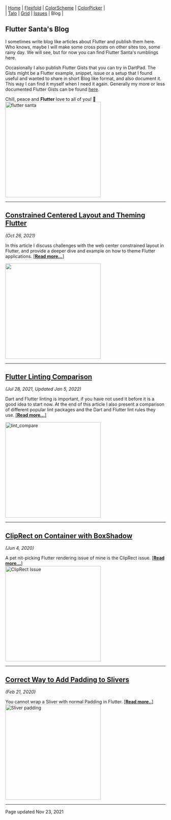 | [Home](https://rydmike.com) | [Flexfold](flexfold) | [ColorScheme](colorscheme) | [ColorPicker](colorpicker) |  
| [Talo](talo)                | [Grid](gridview)     | [Issues](issues)           | Blog                       |

## Flutter Santa's Blog

I sometimes write blog like articles about Flutter and publish them here. 
Who knows, maybe I will make some cross posts on other sites too, some rainy 
day. We will see, but for now you can find Flutter Santa's rumblings here.

Occasionally I also publish Flutter Gists that you can try in DartPad. The 
Gists might be a Flutter example, snippet, issue or a setup that I found useful
and wanted to share in short Blog like format, and also document it.
This way I can find it myself when I need it again. Generally my more or less
documented Flutter Gists can be found [here](https://gist.github.com/rydmike). 

Chill, peace and **Flutter** love to all of you! 💙  
<img src="https://rydmike.com/assets/flutter_santa.jpg?raw=true" alt="flutter santa" width="300"/>   


---

## [Constrained Centered Layout and Theming Flutter](blog_layout_and_theming)
*(Oct 26, 2021)*

In this article I discuss challenges with the web center constrained layout in
Flutter, and provide a deeper dive and example on how to theme
Flutter applications. [[**Read more...**]](blog_layout_and_theming)

[<img src="https://user-images.githubusercontent.com/39990307/138180367-17c1af54-880b-48ac-b7e6-61154f30c756.gif" width="300"/>](blog_layout_and_theming)

---

## [Flutter Linting Comparison](blog_flutter_linting)
*(Jul 28, 2021, Updated Jan 5, 2022)*

Dart and Flutter linting is important, if you have not used it before it is a good idea to start now. 
At the end of this article I also present a comparison of different popular lint packages and the 
Dart and Flutter lint rules they use. [[**Read more...**]](blog_flutter_linting)

[<img src="https://rydmike.com/assets/lint_compare.png?raw=true" alt="lint_compare" width="300"/>](blog_flutter_linting)


---

## [ClipRect on Container with BoxShadow](blog_cliprect_boxshadow)
*(Jun 4, 2020)*

A pet nit-picking Flutter rendering issue of mine is the ClipRect issue. [[**Read more...**]](blog_cliprect_boxshadow)  
[<img src="https://rydmike.com/assets/ClipRectIssue.png?raw=true" alt="ClipRect Issue" width="300"/>](blog_cliprect_boxshadow)

---

## [Correct Way to Add Padding to Slivers](blog_sliver_padding)
*(Feb 21, 2020)*

You cannot wrap a Sliver with normal Padding in Flutter. [[**Read more..**]](blog_sliver_padding)  
[<img src="https://rydmike.com/assets/sliverpadding.png?raw=true" alt="Sliver padding" width="300"/>](blog_sliver_padding)

---
Page updated Nov 23, 2021